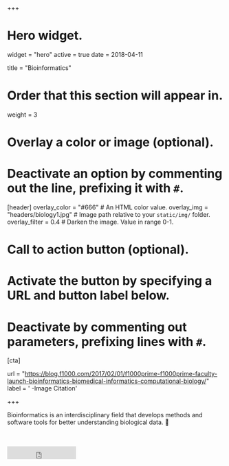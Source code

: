 +++
# Hero widget.
widget = "hero"
active = true
date = 2018-04-11

title = "Bioinformatics"

# Order that this section will appear in.
weight = 3

# Overlay a color or image (optional).
#   Deactivate an option by commenting out the line, prefixing it with `#`.
[header]
  overlay_color = "#666"  # An HTML color value.
  overlay_img = "headers/biology1.jpg"  # Image path relative to your `static/img/` folder.
  overlay_filter = 0.4  # Darken the image. Value in range 0-1.
# Call to action button (optional).
#   Activate the button by specifying a URL and button label below.
#   Deactivate by commenting out parameters, prefixing lines with `#`.


[cta]

  url = "https://blog.f1000.com/2017/02/01/f1000prime-f1000prime-faculty-launch-bioinformatics-biomedical-informatics-computational-biology/"
  label = '<i class="fa fa-link"></i> -Image Citation'
  
+++

Bioinformatics is an interdisciplinary field that develops methods and software tools for better understanding biological data. :rocket:
<br>
<small></small>
<br><br>
<iframe style="display: inline-block;" src="https://ghbtns.com/github-btn.html?user=sanka4rea&amp;repo=academic_web&amp;type=website&amp;size=large" scrolling="0" width="160px" height="30px" frameborder="0"></iframe>

<script type="text/javascript">
  ();  
  
</script>
